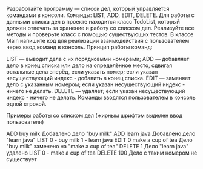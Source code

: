 Разработайте программу — список дел, который управляется командами в консоли. Команды: LIST, ADD, EDIT, DELETE. 
Для работы с данными списка дел в проекте находится класс TodoList, который должен отвечать за хранение и работу со списком дел. Реализуйте все методы и проверьте класс с помощью существующих тестов.
В классе Main напишите код для реализации взаимодействия с пользователем через ввод команд в консоль.
Принцип работы команд:

LIST — выводит дела с их порядковыми номерами;
ADD — добавляет дело в конец списка или дело на определённое место, сдвигая остальные дела вперёд, если указать номер; если указан несуществующий индекс - добавить в конец списка.
EDIT — заменяет дело с указанным номером; если указан несуществующий индекс - ничего не делать.
DELETE — удаляет; если указан несуществующий индекс - ничего не делать.
Команды вводятся пользователем в консоль одной строкой.

Примеры работы со списком дел (жирным шрифтом выделен ввод пользователя)

ADD buy milk
Добавлено дело "buy milk"
ADD learn java
Добавлено дело "learn java"
LIST
0 - buy milk
1 - learn java
EDIT 0 make a cup of tea
Дело "buy milk" заменено на "make a cup of tea"
DELETE 1
Дело "learn java" удалено
LIST
0 - make a cup of tea
DELETE 100
Дело с таким номером не существует
